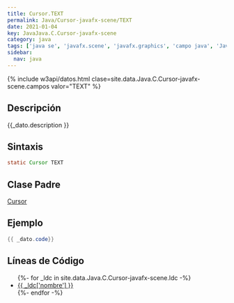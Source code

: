 ```yaml
---
title: Cursor.TEXT
permalink: Java/Cursor-javafx-scene/TEXT
date: 2021-01-04
key: JavaJava.C.Cursor-javafx-scene
category: java
tags: ['java se', 'javafx.scene', 'javafx.graphics', 'campo java', 'JavaFX 2.0']
sidebar: 
  nav: java
---
```


{% include w3api/datos.html clase=site.data.Java.C.Cursor-javafx-scene.campos valor="TEXT" %}

## Descripción
{{_dato.description }}

## Sintaxis
~~~java
static Cursor TEXT
~~~

## Clase Padre
[Cursor](/Java/Cursor-javafx-scene/)

## Ejemplo
~~~java
{{ _dato.code}}
~~~

## Líneas de Código
<ul>
{%- for _ldc in site.data.Java.C.Cursor-javafx-scene.ldc -%}
   <li>
       <a href="{{_ldc['url'] }}">{{ _ldc['nombre'] }}</a>
   </li>
{%- endfor -%}
</ul>
